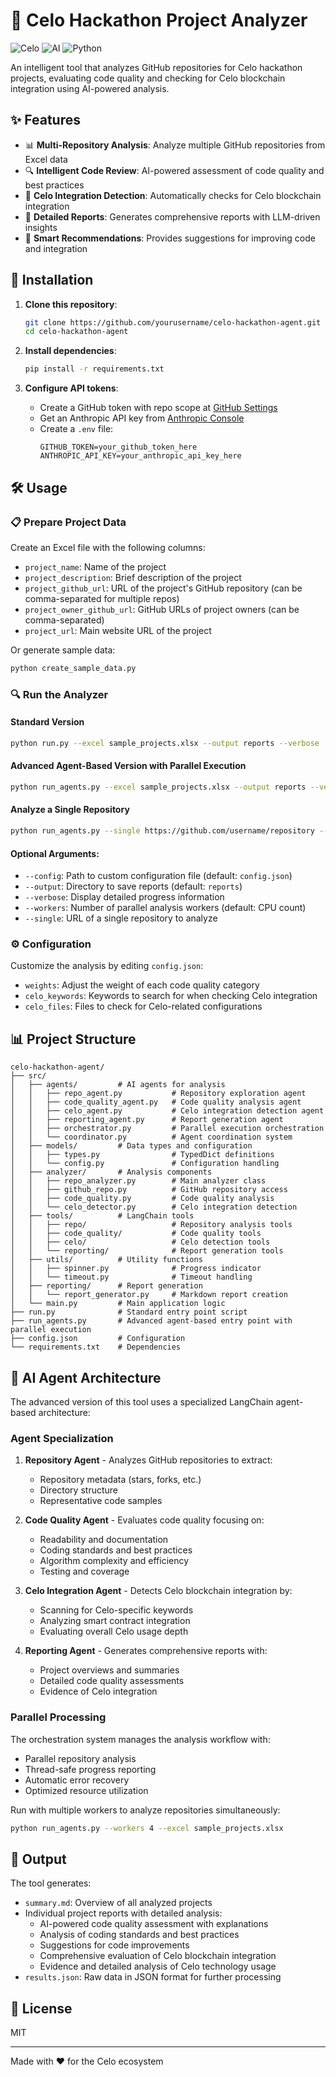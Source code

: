 # 🌱 Celo Hackathon Project Analyzer

![Celo](https://img.shields.io/badge/Celo-Blockchain-brightgreen)
![AI](https://img.shields.io/badge/AI-Powered-blue)
![Python](https://img.shields.io/badge/Python-3.10+-yellow)

An intelligent tool that analyzes GitHub repositories for Celo hackathon projects, evaluating code quality and checking for Celo blockchain integration using AI-powered analysis.

## ✨ Features

- 📊 **Multi-Repository Analysis**: Analyze multiple GitHub repositories from Excel data
- 🔍 **Intelligent Code Review**: AI-powered assessment of code quality and best practices
- 🔗 **Celo Integration Detection**: Automatically checks for Celo blockchain integration
- 📝 **Detailed Reports**: Generates comprehensive reports with LLM-driven insights
- 🧠 **Smart Recommendations**: Provides suggestions for improving code and integration

## 🚀 Installation

1. **Clone this repository**:
   ```bash
   git clone https://github.com/yourusername/celo-hackathon-agent.git
   cd celo-hackathon-agent
   ```

2. **Install dependencies**:
   ```bash
   pip install -r requirements.txt
   ```

3. **Configure API tokens**:
   - Create a GitHub token with repo scope at [GitHub Settings](https://github.com/settings/tokens)
   - Get an Anthropic API key from [Anthropic Console](https://console.anthropic.com/)
   - Create a `.env` file:
     ```
     GITHUB_TOKEN=your_github_token_here
     ANTHROPIC_API_KEY=your_anthropic_api_key_here
     ```

## 🛠️ Usage

### 📋 Prepare Project Data

Create an Excel file with the following columns:
- `project_name`: Name of the project
- `project_description`: Brief description of the project
- `project_github_url`: URL of the project's GitHub repository (can be comma-separated for multiple repos)
- `project_owner_github_url`: GitHub URLs of project owners (can be comma-separated)
- `project_url`: Main website URL of the project

Or generate sample data:
```bash
python create_sample_data.py
```

### 🔍 Run the Analyzer

#### Standard Version
```bash
python run.py --excel sample_projects.xlsx --output reports --verbose
```

#### Advanced Agent-Based Version with Parallel Execution
```bash
python run_agents.py --excel sample_projects.xlsx --output reports --verbose --workers 4
```

#### Analyze a Single Repository
```bash
python run_agents.py --single https://github.com/username/repository --output reports
```

#### Optional Arguments:
- `--config`: Path to custom configuration file (default: `config.json`)
- `--output`: Directory to save reports (default: `reports`)
- `--verbose`: Display detailed progress information
- `--workers`: Number of parallel analysis workers (default: CPU count)
- `--single`: URL of a single repository to analyze

### ⚙️ Configuration

Customize the analysis by editing `config.json`:
- `weights`: Adjust the weight of each code quality category
- `celo_keywords`: Keywords to search for when checking Celo integration
- `celo_files`: Files to check for Celo-related configurations

## 📊 Project Structure

```
celo-hackathon-agent/
├── src/
│   ├── agents/         # AI agents for analysis
│   │   ├── repo_agent.py           # Repository exploration agent
│   │   ├── code_quality_agent.py   # Code quality analysis agent
│   │   ├── celo_agent.py           # Celo integration detection agent
│   │   ├── reporting_agent.py      # Report generation agent
│   │   ├── orchestrator.py         # Parallel execution orchestration
│   │   └── coordinator.py          # Agent coordination system
│   ├── models/         # Data types and configuration
│   │   ├── types.py                # TypedDict definitions
│   │   └── config.py               # Configuration handling
│   ├── analyzer/       # Analysis components
│   │   ├── repo_analyzer.py        # Main analyzer class
│   │   ├── github_repo.py          # GitHub repository access
│   │   ├── code_quality.py         # Code quality analysis
│   │   └── celo_detector.py        # Celo integration detection
│   ├── tools/          # LangChain tools
│   │   ├── repo/                   # Repository analysis tools
│   │   ├── code_quality/           # Code quality tools
│   │   ├── celo/                   # Celo detection tools
│   │   └── reporting/              # Report generation tools
│   ├── utils/          # Utility functions
│   │   ├── spinner.py              # Progress indicator
│   │   └── timeout.py              # Timeout handling
│   ├── reporting/      # Report generation
│   │   └── report_generator.py     # Markdown report creation
│   └── main.py         # Main application logic
├── run.py              # Standard entry point script
├── run_agents.py       # Advanced agent-based entry point with parallel execution
├── config.json         # Configuration
└── requirements.txt    # Dependencies
```

## 🤖 AI Agent Architecture

The advanced version of this tool uses a specialized LangChain agent-based architecture:

### Agent Specialization

1. **Repository Agent** - Analyzes GitHub repositories to extract:
   - Repository metadata (stars, forks, etc.)
   - Directory structure
   - Representative code samples

2. **Code Quality Agent** - Evaluates code quality focusing on:
   - Readability and documentation
   - Coding standards and best practices
   - Algorithm complexity and efficiency
   - Testing and coverage

3. **Celo Integration Agent** - Detects Celo blockchain integration by:
   - Scanning for Celo-specific keywords
   - Analyzing smart contract integration
   - Evaluating overall Celo usage depth

4. **Reporting Agent** - Generates comprehensive reports with:
   - Project overviews and summaries
   - Detailed code quality assessments
   - Evidence of Celo integration

### Parallel Processing

The orchestration system manages the analysis workflow with:
- Parallel repository analysis
- Thread-safe progress reporting
- Automatic error recovery
- Optimized resource utilization

Run with multiple workers to analyze repositories simultaneously:
```bash
python run_agents.py --workers 4 --excel sample_projects.xlsx
```

## 📝 Output

The tool generates:
- `summary.md`: Overview of all analyzed projects
- Individual project reports with detailed analysis:
  - AI-powered code quality assessment with explanations
  - Analysis of coding standards and best practices
  - Suggestions for code improvements
  - Comprehensive evaluation of Celo blockchain integration
  - Evidence and detailed analysis of Celo technology usage
- `results.json`: Raw data in JSON format for further processing

## 📄 License

MIT

---

Made with ❤️ for the Celo ecosystem